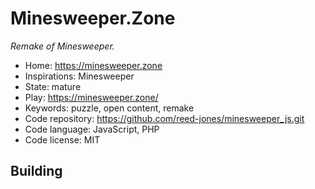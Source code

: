# Minesweeper.Zone

_Remake of Minesweeper._

- Home: https://minesweeper.zone
- Inspirations: Minesweeper
- State: mature
- Play: https://minesweeper.zone/
- Keywords: puzzle, open content, remake
- Code repository: https://github.com/reed-jones/minesweeper_js.git
- Code language: JavaScript, PHP
- Code license: MIT

## Building
